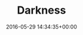 ---
title:		"Darkness"
type:		"photos"
mediatype:		"upload"
location:		"Berlin, Germany"
date:		"2016-05-29 14:34:35+00:00"
album:		"abandoned"
filename:		"stadtbad-wedding-anna-dark.md"
series:		"stadtbad"
cl_public_id:		"abandoned/stadtbad-wedding-anna-dark"
cl_version:		1497000033
format:		"tiff"
bytes:		2118428
width:		810
height:		1440
colours:
- "#0B0B09"
- "#292519"
- "#090E09"
- "#181A11"
- "#212723"
- "#0D1412"
- "#756649"
- "#797162"
- "#E1D3BB"
- "#777867"
- "#000302"
- "#000200"
- "#202F32"
- "#6F7B71"
- "#231612"
- "#030200"
- "#CBCDBA"
- "#000002"
- "#B8CCBB"
- "#020100"
- "#3E7D69"
- "#C9B487"
- "#747043"
- "#6FC0A9"
exposure_mode:		"Auto"
program:		"Aperture-priority AE"
aperture:		"2.8"
focal_length:		"24.0 mm"
iso:		"500"
shutter_speed:		"1/80"
metering:		"Spot"
flash:		"Off, Did not fire"
white_balance:		"Custom"
colour_temp:		"5900"
has_crop:		"true"
orientation:		"Horizontal (normal)"
camera_model:		"NIKON D800"
lens_info:		"24-70mm f/2.8"
artist:		"No artist info"
x_resolution:		"300"
y_resolution:		"300"
---